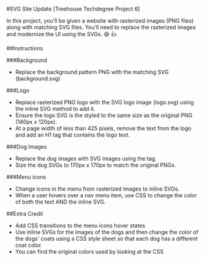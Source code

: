 #SVG Site Update [Treehouse Techdegree Project 6]

In this project, you'll be given a website with rasterized images (PNG files) along with matching SVG files. You'll need to replace the rasterized images and modernize the UI using the SVGs. :smile: :+1:

##Instructions

###Background

* Replace the background pattern PNG with the matching SVG (background.svg)

###Logo

* Replace rasterized PNG logo with the SVG logo image (logo.svg) using the inline SVG method to add it.
* Ensure the logo SVG is the styled to the same size as the original PNG (140px x 120px).
* At a page width of less than 425 pixels, remove the text from the logo and add an H1 tag that contains the logo text.

###Dog Images

* Replace the dog images with SVG images using the  tag.
* Size the dog SVGs to 170px x 170px to match the original PNGs.

###Menu icons

* Change icons in the menu from rasterized images to inline SVGs.
* When a user hovers over a nav menu item, use CSS to change the color of both the text AND the inline SVG.

##Extra Credit

* Add CSS transitions to the menu icons hover states
* Use inline SVGs for the images of the dogs and then change the color of the dogs' coats using a CSS style sheet so that each dog has a different coat color.
* You can find the original colors used by looking at the CSS <style> tags within the SVG dog files.
